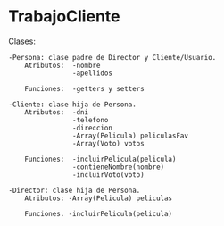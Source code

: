 # TrabajoCliente

Clases:

    -Persona: clase padre de Director y Cliente/Usuario.
        Atributos:  -nombre
                    -apellidos

        Funciones:  -getters y setters

    -Cliente: clase hija de Persona.
        Atributos:  -dni
                    -telefono
                    -direccion
                    -Array(Pelicula) peliculasFav
                    -Array(Voto) votos

        Funciones:  -incluirPelicula(pelicula)
                    -contieneNombre(nombre)
                    -incluirVoto(voto)

    -Director: clase hija de Persona.
        Atributos: -Array(Pelicula) peliculas

        Funciones. -incluirPelicula(pelicula)
